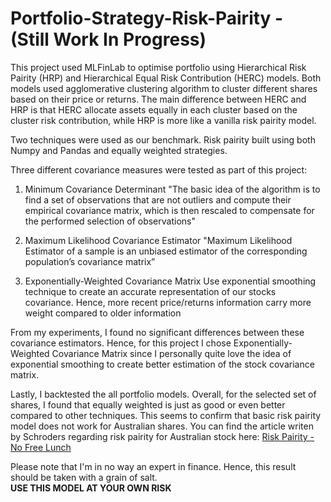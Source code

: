 # Portfolio-Strategy-Risk-Pairity - (Still Work In Progress)

This project used MLFinLab to optimise portfolio using Hierarchical Risk Pairity (HRP) and Hierarchical Equal Risk Contribution (HERC) models.
Both models used agglomerative clustering algorithm to cluster different shares based on their price or returns. The main difference between HERC and HRP is that
HERC allocate assets equally in each cluster based on the cluster risk contribution, while HRP is more like a vanilla risk pairity model.

Two techniques were used as our benchmark. Risk pairity built using both Numpy and Pandas and equally weighted strategies.

Three different covariance measures were tested as part of this project:

1. Minimum Covariance Determinant
    "The basic idea of the algorithm is to find a set of observations that are not outliers and compute their empirical covariance matrix, 
     which is then rescaled to compensate for the performed selection of observations"
     
2. Maximum Likelihood Covariance Estimator
   "Maximum Likelihood Estimator of a sample is an unbiased estimator of the corresponding population’s covariance matrix”
   
3. Exponentially-Weighted Covariance Matrix
   Use exponential smoothing technique to create an accurate representation of our stocks covariance. Hence, more recent price/returns information carry more
   weight compared to older information

From my experiments, I found no significant differences between these covariance estimators. Hence, for this project I chose Exponentially-Weighted Covariance Matrix
since I personally quite love the idea of exponential smoothing to create better estimation of the stock covariance matrix.

Lastly, I backtested the all portfolio models. Overall, for the selected set of shares, I found that equally weighted is just as good or even better compared to other
techniques. This seems to confirm that basic risk pairity model does not work for Australian shares. You can find the article writen by Schroders regarding risk pairity for Australian stock here: <a href="https://www.schroders.com/en/au/advisers/insights/white-papers/risk-parity---no-free-lunch1/"> Risk Pairity - No Free Lunch</a>

Please note that I'm in no way an expert in finance.
Hence, this result should be taken with a grain of salt.
</br><b>USE THIS MODEL AT YOUR OWN RISK</b>
